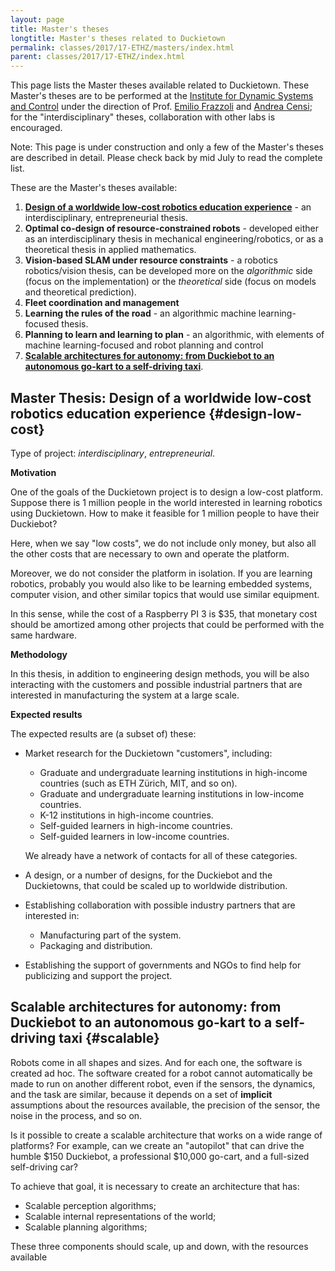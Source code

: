 ```yaml
---
layout: page
title: Master's theses
longtitle: Master's theses related to Duckietown
permalink: classes/2017/17-ETHZ/masters/index.html
parent: classes/2017/17-ETHZ/index.html
---
```

<style>
h4 {
    /*display: block; font-weight: bold;*/
    /*float: left;
    clear: left;*/
    display:table-cell;
    /*color: red;*/
    font-weight: bold;
}
</style>

This page lists the Master theses available related to
Duckietown. These Master's theses are to be performed at the
[Institute for Dynamic Systems and Control][idsc] under the
direction of Prof. [Emilio Frazzoli] and [Andrea Censi];
for the "interdisciplinary" theses, collaboration with other
labs is encouraged.

<p class='under-construction'>
Note: This page is under construction and only
a few of the Master's theses are described in detail.
Please check back by mid July to read the complete list.
</p>


These are the Master's theses available:

1. [**Design of a worldwide low-cost robotics education experience**](#design-low-cost) -
  an interdisciplinary, entrepreneurial thesis.
2. **Optimal co-design of resource-constrained robots** - developed either as an interdisciplinary thesis in mechanical engineering/robotics, or as a theoretical thesis in applied mathematics.
3. **Vision-based SLAM under resource constraints** - a robotics robotics/vision thesis, can be developed more on the *algorithmic* side (focus on the implementation) or the _theoretical_ side (focus on models and theoretical prediction).
4. **Fleet coordination and management**
5. **Learning the rules of the road** - an algorithmic machine learning-focused thesis.
6. **Planning to learn and learning to plan**  - an algorithmic, with elements of machine learning-focused and robot planning and control
7. [**Scalable architectures for autonomy: from Duckiebot to an autonomous go-kart to a self-driving taxi**](#scalable).

## Master Thesis: Design of a worldwide low-cost robotics education experience {#design-low-cost}

Type of project: *interdisciplinary*, *entrepreneurial*.

#### Motivation

One of the goals of the Duckietown project is to design a low-cost platform.
Suppose there is 1 million people in the world interested in learning robotics
using Duckietown. How to make it feasible for 1 million people to have their
Duckiebot?

Here, when we say "low costs", we do not include only money, but also all the
other costs that are necessary to own and operate the platform.

Moreover, we do not consider the platform in isolation. If you are learning
robotics, probably you would also like to be learning embedded systems,
computer vision, and other similar topics that would use similar equipment.

In this sense, while the cost of a Raspberry PI 3 is $35, that monetary cost
should be amortized among other projects that could be performed with the same
hardware.

#### Methodology

In this thesis, in addition to engineering design methods, you will be
also interacting with the customers and possible industrial partners
that are interested in manufacturing the system at a large scale.

#### Expected results

The expected results are (a subset of) these:

- Market research for the Duckietown "customers", including:

    * Graduate and undergraduate learning institutions in high-income
      countries (such as ETH Zürich, MIT, and so on).
    * Graduate and undergraduate learning institutions in low-income countries.
    * K-12 institutions in high-income countries.
    * Self-guided learners in high-income countries.
    * Self-guided learners in low-income countries.

  We already have a network of contacts for all of these categories.

- A design, or a number of designs, for the Duckiebot and the Duckietowns,
  that could be scaled up to worldwide distribution.

- Establishing collaboration with possible industry partners
  that are interested in:

  * Manufacturing part of the system.
  * Packaging and distribution.

- Establishing the support of governments and NGOs to find help
  for publicizing and support the project.

## Scalable architectures for autonomy: from Duckiebot to an autonomous go-kart to a self-driving taxi {#scalable}

Robots come in all shapes and sizes. And for each one, the software is created
ad hoc. The software created for a robot cannot automatically be made to run on
another different robot, even if the sensors, the dynamics, and the task  are
similar, because it depends on a set of **implicit** assumptions about the
resources available, the precision of the sensor, the noise in the process, and
so on.

Is it possible to create a scalable architecture that works on a wide range of
platforms? For example, can we create an "autopilot" that can drive the humble
$150 Duckiebot, a professional $10,000 go-cart, and a full-sized self-driving
car?

To achieve that goal, it is necessary to create an architecture that has:

* Scalable perception algorithms;
* Scalable internal representations of the world;
* Scalable planning algorithms;

These three components should scale, up and down, with the resources available

[idsc]: http://www.idsc.ethz.ch/
[Emilio Frazzoli]: http://www.idsc.ethz.ch/the-institute/people/person-detail.html?persid=224034
[Andrea Censi]: https://censi.science/
